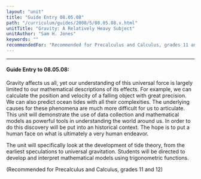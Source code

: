 ```yaml
---
layout: "unit"
title: "Guide Entry 08.05.08"
path: "/curriculum/guides/2008/5/08.05.08.x.html"
unitTitle: "Gravity: A Relatively Heavy Subject"
unitAuthor: "Sam H. Jones"
keywords: ""
recommendedFor: "Recommended for Precalculus and Calculus, grades 11 and 12"
---
```

<body>
<hr/>
<h4>
Guide Entry to 08.05.08:
</h4>
Gravity affects us all, yet our understanding of this universal force is largely limited to our mathematical descriptions of its effects. For example, we can calculate the position and velocity of a falling object with great precision. We can also predict ocean tides with all their complexities. The underlying causes for these phenomena are much more difficult for us to articulate. 
This unit will demonstrate the use of data collection and mathematical models as powerful tools in understanding the world around us. In order to do this discovery will be put into an historical context. The hope is to put a human face on what is ultimately a very human endeavor.
<p>
The unit will specifically look at the development of tide theory, from the earliest speculations to universal gravitation. Students will be directed to develop and interpret mathematical models using trigonometric functions.
</p>
<p>
(Recommended for Precalculus and Calculus, grades 11 and 12)
</p>
</body>